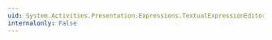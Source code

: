 ```yaml
---
uid: System.Activities.Presentation.Expressions.TextualExpressionEditor.MaxLinesProperty
internalonly: False
---
```

